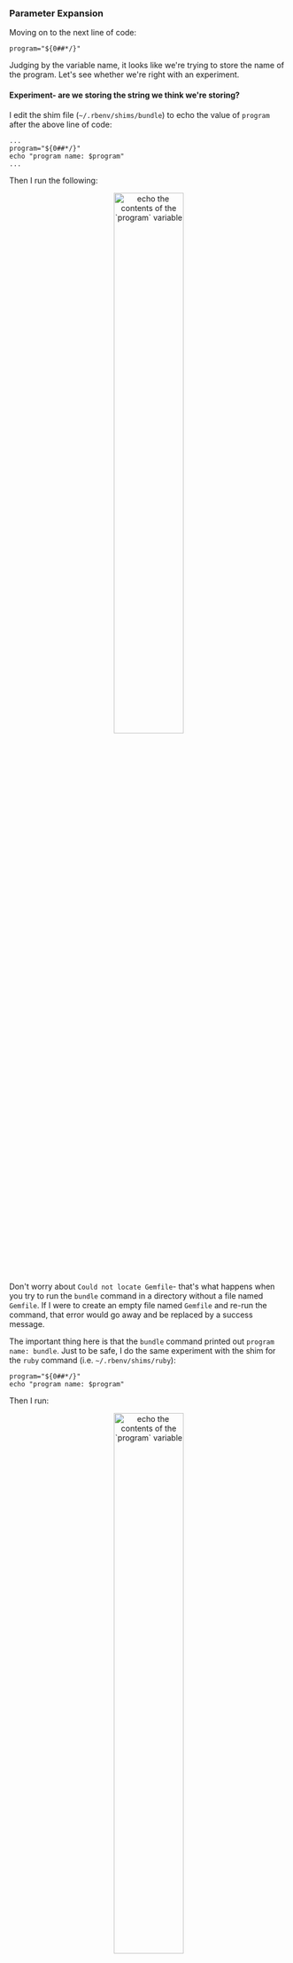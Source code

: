 ### Parameter Expansion

Moving on to the next line of code:

```
program="${0##*/}"
```

Judging by the variable name, it looks like we're trying to store the name of the program.  Let's see whether we're right with an experiment.

#### Experiment- are we storing the string we think we're storing?

I edit the shim file (`~/.rbenv/shims/bundle`) to echo the value of `program` after the above line of code:

```
...
program="${0##*/}"
echo "program name: $program"
...
```

Then I run the following:

<p style="text-align: center">
  <img src="/assets/images/echo-program.png" width="50%" alt="echo the contents of the `program` variable">
</p>

Don't worry about `Could not locate Gemfile`- that's what happens when you try to run the `bundle` command in a directory without a file named `Gemfile`.  If I were to create an empty file named `Gemfile` and re-run the command, that error would go away and be replaced by a success message.

The important thing here is that the `bundle` command printed out `program name: bundle`.  Just to be safe, I do the same experiment with the shim for the `ruby` command (i.e. `~/.rbenv/shims/ruby`):

```
program="${0##*/}"
echo "program name: $program"
```

Then I run:

<p style="text-align: center">
  <img src="/assets/images/echo-program-2.png" width="50%" alt="echo the contents of the `program` variable">
</p>

Same thing- it printed the name of the first command I entered into the terminal, followed by the expected output of the `ruby -e "puts 5+5"` command.  By this point, I am confident that `${0##*/}` evaluates to "bundle" in my case.

Before I forget, I delete my `echo` commands from both the `bundle` and `ruby` shims.

But what is this weird syntax which evaluates to the name of the program?  After Googling that exact string ("${0##*/}"), I find [this StackOverflow link](https://archive.ph/1wCki), which says:

<p style="text-align: center">
  <img src="/assets/images/param-expansion-example-1.png" width="50%" alt="parameter expansion- first example" style="border: 1px solid black; padding: 0.5em">
</p>

We actually saw `$0` before, when we were testing out the name of our shell.  The author claims that `$0` will evaluate to the path of the file that we're executing.  This fits with that earlier test, because at that time, "the file that we're executing" was our shell program.

Let's test out what happens when that file is *not* a shell program.

#### Experiment- messing around with parameter expansion

I create a directory named "foo".  Inside of that a subdirectory named "bar", and inside of that I create a file named "baz".  Inside of "baz" I type the following:

```
#!/usr/bin/env bash

echo "$0"
```

I then `chmod +x` it, so that it will execute:

```
$ chmod +x ./foo/bar/baz
```

And when I run it:

```
$ ./foo/bar/baz

./foo/bar/baz
```

The output was `./foo/bar/baz`, meaning we've verified that we can reproduce the `$0` behavior described in the StackOverflow post.

Based on the answer, I wondered whether wrapping `$0` in curly braces would change its output.  I tried this too:

```
#!/usr/bin/env bash

echo "${0}"
```

When I executed this updated version of `./foo/bar/baz`, it displayed the same output as before.  So `"$0"` and `"${0}"` seem to be functionally equivalent.

Now to test the 2nd part of the answer, about removing prefixes.  I'll first try the same syntax as in the StackOverflow answer (i.e. `##*/`):

```
#!/usr/bin/env bash

echo "${0##*/}"
```
When I run it:

```
$ ./foo/bar/baz

baz
```

So without the `##*/` syntax, we get `./foo/bar/baz` as our output.  **With** this new syntax, we get just `baz` as the output.  Therefore, adding `##*/` inside the curly braces had the effect of removing the leading `./foo/bar/` from `./foo/bar/baz`.

Out of curiosity, what happens when I remove one of the two "#" symbols?

```
#!/usr/bin/env bash

echo "${0#*/}"
```

Running it returns:

```
$ ./foo/bar/baz

foo/bar/baz
```

So instead of either `./foo/bar/baz` or `baz` as the output, now we get `foo/bar/baz`.  In other words, no leading `./` before `foo/`.

This is expected.  The StackOverflow answer mentions that including only one `#` will cause the parameter expansion to stop after matching the first case of its search pattern.  In this case, our search pattern is the `*/` character, meaning the first `/` character plus anything before it.  So one `#` will cause `./` to be removed, while two `##` will cause `./foo/foo/` to be removed.

Lastly, going back to the concept that the StackOverflow answer mentioned, i.e. "parameter expansion".  I Google around a bit and find [this link](https://web.archive.org/web/20220816200045/https://www.gnu.org/software/bash/manual/html_node/Shell-Parameter-Expansion.html), which looks like good documentation for me to bookmark and refer back to later, if I need to.

I feel like my understanding of the topic is good enough for now.  Next line of code.

### Conditional statements

```
if [ "$program" = "ruby" ]; then
...
fi
```

We already know what the bracket syntax does.  We also know we need double-quotes to expand our `program` variable safely.  And `if ... then` is one of the few bash commands which is likely to be readable to a layperson.  `fi` is just the way to close an `if` statement in `bash`.

So the purpose of this `if` check is to ensure the subsequent code only gets executed if the user typed `ruby` into the terminal as the program name.  Otherwise, nothing inside the `if` block gets executed.  Later, we'll examine that subsequent code and what it actually does.

The one thing that trips me up is the single equals sign.  In Ruby, we use single equals for variable assignment and double-equals for a comparison.  And in fact, we literally *just did that* here in `bash`-land, when we assigned to the `program` local variable using a single-equals sign.  But in bash, it looks like you can get away with single equals for a comparison operation, as long as the comparison is wrapped in square brackets?

Let's see whether this is true.

#### Experiment- double- vs. single-equals comparison

I run the following experiment, in a new script file:

```
#!/usr/bin/env bash

program='ruby'
[ "$program" == "ruby" ] && echo "True"
```

When I `chmod` the file and run it, `True` prints out.  OK, using double-equals sign for a comparison operation does, in fact, work in bash.  I then remove one of the equals signs and run it again, and the same thing happens.  So it seems like, in bash, the double- and single-equals syntaxes are equivalent.

To confirm this further, I Google "bash double vs single equals" and I find [this StackOverflow post](https://stackoverflow.com/questions/12948456/is-there-any-difference-between-and-operators-in-bash-or-sh):

<p style="text-align: center">
  <img src="/assets/images/double-vs-single-equals.png" width="90%" alt="the difference between = and == in bash" style="border: 1px solid black; padding: 0.5em">
</p>

OK, so even though we're guaranteed to be using the `bash` shell by the time we execute this code (because of the shebang), we don't know *which version of `bash`* we're using.  It could be an older version, perhaps even one which doesn't support double-equals for a comparison operation.

Interestingly, I also try running the following directly in my terminal, without creating a whole new file (remember my terminal is zsh):

```
[ "$program" == "ruby" ] && echo "True"
zsh: = not found
```

So does that mean we can’t use double-equals in zsh?

To answer this, I Google around a bit and find [this link](https://archive.ph/2iSkK) for a StackOverflow question.  Apparently in `zsh`,...

```
a == is a logical operator only inside [[ ... ]] constructs.
```

I know that `==` is an example of a "logical operator", so the above implies that I need to use double-brackets in my command.

So what’s the difference between single- and double-`[`?

#### Double- vs. single-`[`

[This StackOverflow page](https://web.archive.org/web/20220602085208/https://serverfault.com/questions/52034/what-is-the-difference-between-double-and-single-square-brackets-in-bash) provides some help:

<p style="text-align: center">
  <img src="/assets/images/brackets.png" width="70%" alt="bracket syntax in bash" style="border: 1px solid black; padding: 0.5em">
</p>

OK, so `[` is more POSIX-compliant than `[[`, therefore it’s more portable across a wider array of machines.  `[[` is more modern and comes with some helpful extras (like easier compatibility with `==`, as we saw earlier), so it can sometimes be easier to use.  But if you’re writing a script that will be used by many people and you can’t predict which shell they’ll run it on (or which version of a shell), you’re probably safer using `[`.

Lastly, I discovered further down in that StackOverflow link that I *can* use single-brackets with `==`, but I have to wrap the double-equals sign in quotes, like this:

```
[ "$program" '==' "ruby" ] && echo "True"
True

```

I thought it was interesting to highlight, but I doubt I'd ever bother going to that extra trouble, just to use double-equals.

